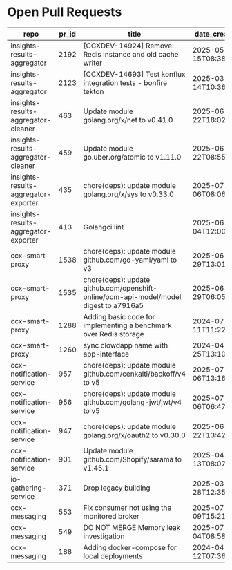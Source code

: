 # Open Pull Requests
repo | pr_id | title | date_created | url | author | ci_status
---|---|---|---|---|---|---
insights-results-aggregator | 2192 | [CCXDEV-14924] Remove Redis instance and old cache writer | 2025-05-15T08:38:45Z | https://github.com/RedHatInsights/insights-results-aggregator/pull/2192 | JiriPapousek | failed
insights-results-aggregator | 2123 | [CCXDEV-14693] Test konflux integration tests - bonfire tekton | 2025-03-14T10:36:51Z | https://github.com/RedHatInsights/insights-results-aggregator/pull/2123 | matysek | failed
insights-results-aggregator-cleaner | 463 | Update module golang.org/x/net to v0.41.0 | 2025-06-22T18:02:19Z | https://github.com/RedHatInsights/insights-results-aggregator-cleaner/pull/463 | app/red-hat-konflux | ok
insights-results-aggregator-cleaner | 459 | Update module go.uber.org/atomic to v1.11.0 | 2025-06-22T08:55:28Z | https://github.com/RedHatInsights/insights-results-aggregator-cleaner/pull/459 | app/red-hat-konflux | ok
insights-results-aggregator-exporter | 435 | chore(deps): update module golang.org/x/sys to v0.33.0 | 2025-07-06T08:06:39Z | https://github.com/RedHatInsights/insights-results-aggregator-exporter/pull/435 | app/red-hat-konflux | ok
insights-results-aggregator-exporter | 413 | Golangci lint | 2025-06-04T12:00:22Z | https://github.com/RedHatInsights/insights-results-aggregator-exporter/pull/413 | ikerreyes | ok
ccx-smart-proxy | 1538 | chore(deps): update module github.com/go-yaml/yaml to v3 | 2025-06-29T13:01:25Z | https://github.com/RedHatInsights/insights-results-smart-proxy/pull/1538 | app/red-hat-konflux | failed
ccx-smart-proxy | 1535 | chore(deps): update github.com/openshift-online/ocm-api-model/model digest to a7916a5 | 2025-06-29T06:05:16Z | https://github.com/RedHatInsights/insights-results-smart-proxy/pull/1535 | app/red-hat-konflux | failed
ccx-smart-proxy | 1288 | Adding basic code for implementing a benchmark over Redis storage | 2024-07-11T11:22:59Z | https://github.com/RedHatInsights/insights-results-smart-proxy/pull/1288 | joselsegura | failed
ccx-smart-proxy | 1260 | sync clowdapp name with app-interface | 2024-04-25T13:10:25Z | https://github.com/RedHatInsights/insights-results-smart-proxy/pull/1260 | matysek | ok
ccx-notification-service | 957 | chore(deps): update module github.com/cenkalti/backoff/v4 to v5 | 2025-07-06T13:16:43Z | https://github.com/RedHatInsights/ccx-notification-service/pull/957 | app/red-hat-konflux | failed
ccx-notification-service | 956 | chore(deps): update module github.com/golang-jwt/jwt/v4 to v5 | 2025-07-06T06:47:13Z | https://github.com/RedHatInsights/ccx-notification-service/pull/956 | app/red-hat-konflux | failed
ccx-notification-service | 947 | chore(deps): update module golang.org/x/oauth2 to v0.30.0 | 2025-06-22T13:42:54Z | https://github.com/RedHatInsights/ccx-notification-service/pull/947 | app/red-hat-konflux | ok
ccx-notification-service | 901 | Update module github.com/Shopify/sarama to v1.45.1 | 2025-04-13T08:07:45Z | https://github.com/RedHatInsights/ccx-notification-service/pull/901 | app/red-hat-konflux | failed
io-gathering-service | 371 | Drop legacy building | 2025-03-28T12:35:04Z | https://github.com/RedHatInsights/insights-operator-gathering-conditions-service/pull/371 | ikerreyes | failed
ccx-messaging | 553 | Fix consumer not using the monitored broker | 2025-07-09T15:21:39Z | https://github.com/RedHatInsights/insights-ccx-messaging/pull/553 | joselsegura | ok
ccx-messaging | 549 | DO NOT MERGE Memory leak investigation | 2025-07-04T08:58:59Z | https://github.com/RedHatInsights/insights-ccx-messaging/pull/549 | Jakub007d | failed
ccx-messaging | 188 | Adding docker-compose for local deployments | 2024-04-12T07:36:51Z | https://github.com/RedHatInsights/insights-ccx-messaging/pull/188 | joselsegura | ok

